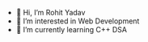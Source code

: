 - 👋 Hi, I’m Rohit Yadav
- 👀 I’m interested in Web Development
- 🌱 I’m currently learning C++ DSA


<!---
cmrohityadav/cmrohityadav is a ✨ special ✨ repository because its `README.md` (this file) appears on your GitHub profile.
You can click the Preview link to take a look at your changes.
--->
